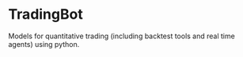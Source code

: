 # TradingBot
Models for quantitative trading (including backtest tools and real time agents) using python.
